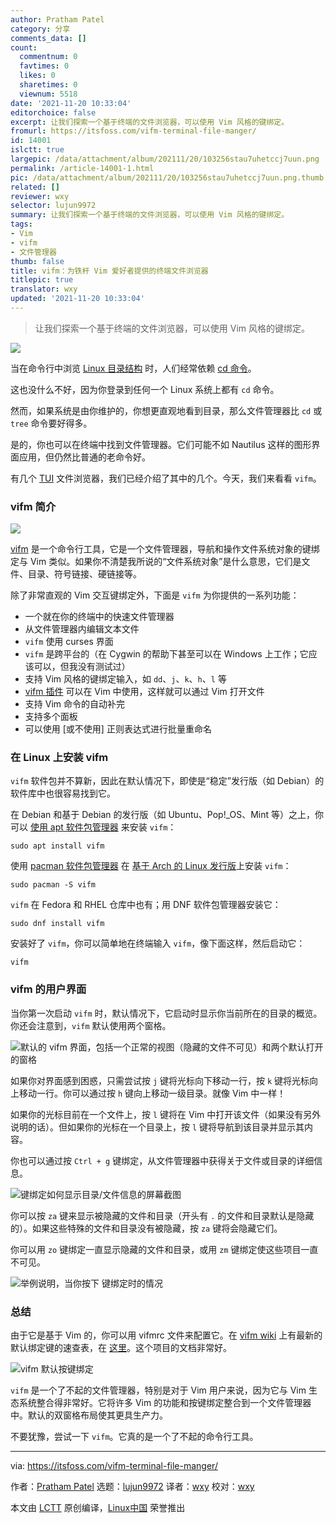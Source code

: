 ```yaml
---
author: Pratham Patel
category: 分享
comments_data: []
count:
  commentnum: 0
  favtimes: 0
  likes: 0
  sharetimes: 0
  viewnum: 5518
date: '2021-11-20 10:33:04'
editorchoice: false
excerpt: 让我们探索一个基于终端的文件浏览器，可以使用 Vim 风格的键绑定。
fromurl: https://itsfoss.com/vifm-terminal-file-manger/
id: 14001
islctt: true
largepic: /data/attachment/album/202111/20/103256stau7uhetccj7uun.png
permalink: /article-14001-1.html
pic: /data/attachment/album/202111/20/103256stau7uhetccj7uun.png.thumb.jpg
related: []
reviewer: wxy
selector: lujun9972
summary: 让我们探索一个基于终端的文件浏览器，可以使用 Vim 风格的键绑定。
tags:
- Vim
- vifm
- 文件管理器
thumb: false
title: vifm：为铁杆 Vim 爱好者提供的终端文件浏览器
titlepic: true
translator: wxy
updated: '2021-11-20 10:33:04'
---
```



> 
> 让我们探索一个基于终端的文件浏览器，可以使用 Vim 风格的键绑定。
> 
> 
> 


![](/data/attachment/album/202111/20/103256stau7uhetccj7uun.png)


当在命令行中浏览 [Linux 目录结构](https://linuxhandbook.com/linux-directory-structure/) 时，人们经常依赖 [cd 命令](https://linuxhandbook.com/cd-command-examples/)。


这也没什么不好，因为你登录到任何一个 Linux 系统上都有 `cd` 命令。


然而，如果系统是由你维护的，你想更直观地看到目录，那么文件管理器比 `cd` 或 `tree` 命令要好得多。


是的，你也可以在终端中找到文件管理器。它们可能不如 Nautilus 这样的图形界面应用，但仍然比普通的老命令好。


有几个 [TUI](https://itsfoss.com/gui-cli-tui/) 文件浏览器，我们已经介绍了其中的几个。今天，我们来看看 `vifm`。


### vifm 简介


![](/data/attachment/album/202111/20/103304e318nfadf21c8aqg.png)


[vifm](https://github.com/vifm/vifm) 是一个命令行工具，它是一个文件管理器，导航和操作文件系统对象的键绑定与 Vim 类似。如果你不清楚我所说的“文件系统对象”是什么意思，它们是文件、目录、符号链接、硬链接等。


除了非常直观的 Vim 交互键绑定外，下面是 `vifm` 为你提供的一系列功能：


* 一个就在你的终端中的快速文件管理器
* 从文件管理器内编辑文本文件
* `vifm` 使用 curses 界面
* `vifm` 是跨平台的（在 Cygwin 的帮助下甚至可以在 Windows 上工作；它应该可以，但我没有测试过）
* 支持 Vim 风格的键绑定输入，如 `dd`、`j`、`k`、`h`、`l` 等
* [vifm 插件](https://github.com/vifm/vifm.vim) 可以在 Vim 中使用，这样就可以通过 Vim 打开文件
* 支持 Vim 命令的自动补完
* 支持多个面板
* 可以使用 [或不使用] 正则表达式进行批量重命名


### 在 Linux 上安装 vifm


`vifm` 软件包并不算新，因此在默认情况下，即使是“稳定”发行版（如 Debian）的软件库中也很容易找到它。


在 Debian 和基于 Debian 的发行版（如 Ubuntu、Pop!\_OS、Mint 等）之上，你可以 [使用 apt 软件包管理器](https://itsfoss.com/apt-command-guide/) 来安装 `vifm`：



```
sudo apt install vifm

```

使用 [pacman 软件包管理器](https://itsfoss.com/pacman-command/) 在 [基于 Arch 的 Linux 发行版](https://itsfoss.com/arch-based-linux-distros/)上安装 `vifm`：



```
sudo pacman -S vifm

```

`vifm` 在 Fedora 和 RHEL 仓库中也有；用 DNF 软件包管理器安装它：



```
sudo dnf install vifm

```

安装好了 `vifm`，你可以简单地在终端输入 `vifm`，像下面这样，然后启动它：



```
vifm

```

### vifm 的用户界面


当你第一次启动 `vifm` 时，默认情况下，它启动时显示你当前所在的目录的概览。你还会注意到，`vifm` 默认使用两个窗格。


![默认的 vifm 界面，包括一个正常的视图（隐藏的文件不可见）和两个默认打开的窗格](/data/attachment/album/202111/20/103304an2qml4oqhi52iol.jpg)


如果你对界面感到困惑，只需尝试按 `j` 键将光标向下移动一行，按 `k` 键将光标向上移动一行。你可以通过按 `h` 键向上移动一级目录。就像 Vim 中一样！


如果你的光标目前在一个文件上，按 `l` 键将在 Vim 中打开该文件（如果没有另外说明的话）。但如果你的光标在一个目录上，按 `l` 键将导航到该目录并显示其内容。


你也可以通过按 `Ctrl + g` 键绑定，从文件管理器中获得关于文件或目录的详细信息。


![ 键绑定如何显示目录/文件信息的屏幕截图](/data/attachment/album/202111/20/103305b5p4p733botb4u42.jpg)


你可以按 `za` 键来显示被隐藏的文件和目录（开头有 `.` 的文件和目录默认是隐藏的）。如果这些特殊的文件和目录没有被隐藏，按 `za` 键将会隐藏它们。


你可以用 `zo` 键绑定一直显示隐藏的文件和目录，或用 `zm` 键绑定使这些项目一直不可见。


![举例说明，当你按下  键绑定时的情况](/data/attachment/album/202111/20/103305u29fgcchgcuvt9vu.jpg)


### 总结


由于它是基于 Vim 的，你可以用 vifmrc 文件来配置它。在 [vifm wiki](https://wiki.vifm.info/index.php/Main_Page) 上有最新的默认绑定键的速查表，在 [这里](https://vifm.info/cheatsheets.shtml)。这个项目的文档非常好。


![vifm 默认按键绑定](/data/attachment/album/202111/20/103305eojv43boujj1dqy3.jpg)


`vifm` 是一个了不起的文件管理器，特别是对于 Vim 用户来说，因为它与 Vim 生态系统整合得非常好。它将许多 Vim 的功能和按键绑定整合到一个文件管理器中。默认的双窗格布局使其更具生产力。


不要犹豫，尝试一下 `vifm`。它真的是一个了不起的命令行工具。




---


via: <https://itsfoss.com/vifm-terminal-file-manger/>


作者：[Pratham Patel](https://itsfoss.com/author/pratham/) 选题：[lujun9972](https://github.com/lujun9972) 译者：[wxy](https://github.com/wxy) 校对：[wxy](https://github.com/wxy)


本文由 [LCTT](https://github.com/LCTT/TranslateProject) 原创编译，[Linux中国](https://linux.cn/) 荣誉推出